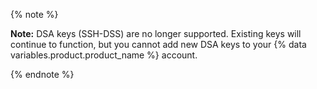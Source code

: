 {% note %}

**Note:** DSA keys (SSH-DSS) are no longer supported. Existing keys will continue to function, but you cannot add new DSA keys to your {% data variables.product.product_name %} account.

{% endnote %}
